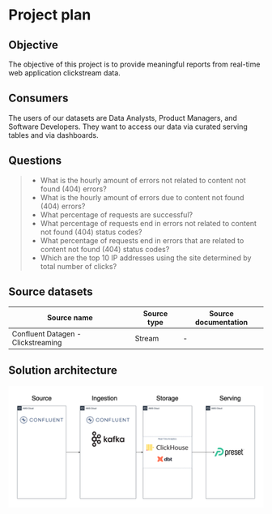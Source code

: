 # Project plan 

## Objective 
The objective of this project is to provide meaningful reports from real-time web application clickstream data. 

## Consumers 
The users of our datasets are Data Analysts, Product Managers, and Software Developers. They want to access our data via curated serving tables and via dashboards.

## Questions 
> - What is the hourly amount of errors not related to content not found (404) errors?
> - What is the hourly amount of errors due to content not found (404) errors?
> - What percentage of requests are successful?
> - What percentage of requests end in errors not related to content not found (404) status codes?
> - What percentage of requests end in errors that are related to content not found (404) status codes?
> - Which are the top 10 IP addresses using the site determined by total number of clicks? 

## Source datasets 
| Source name | Source type | Source documentation |
| - | - | - |
| Confluent Datagen - Clickstreaming | Stream | - | 

## Solution architecture
![../img/solution-architecture.png](../img/solution-architecture.png)

